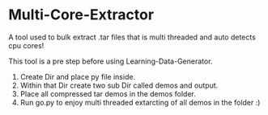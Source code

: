 # Multi-Core-Extractor
A tool used to bulk extract .tar files that is multi threaded and auto detects cpu cores!

This tool is a pre step before using Learning-Data-Generator.
 
 1. Create Dir and place py file inside.
 2. Within that Dir create two sub Dir called demos and output.
 3. Place all compressed tar demos in the demos folder. 
 3. Run go.py to enjoy multi threaded extarcting of all demos in the folder :)
